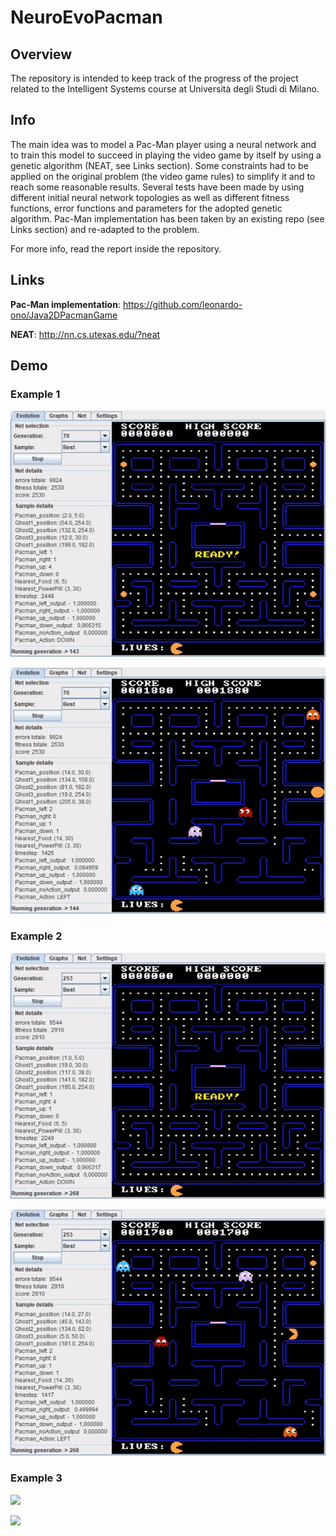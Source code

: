 # NeuroEvoPacman

## Overview
The repository is intended to keep track of the progress of the project related to the Intelligent Systems course at Università degli Studi di Milano. 

## Info
The main idea was to model a Pac-Man player using a neural network and to train this model to succeed in playing the video game by itself by using a genetic algorithm (NEAT, see Links section). Some constraints had to be applied on the original problem (the video game rules) to simplify it and to reach some reasonable results. Several tests have been made by using different initial neural network topologies as well as different fitness functions, error functions and parameters for the adopted genetic algorithm.
Pac-Man implementation has been taken by an existing repo (see Links section) and re-adapted to the problem.

For more info, read the report inside the repository.

## Links
**Pac-Man implementation**: https://github.com/leonardo-ono/Java2DPacmanGame

**NEAT**: http://nn.cs.utexas.edu/?neat

## Demo

### Example 1

![](gifs/1.gif)

![](gifs/2.gif)

### Example 2

![](gifs/3.gif)

![](gifs/4.gif)

### Example 3

![](gifs/5.gif)

![](gifs/6.gif)